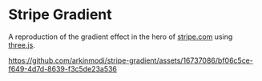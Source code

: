 # Stripe Gradient

A reproduction of the gradient effect in the hero of [stripe.com](https://stripe.com/) using [three.js](https://threejs.org/).

https://github.com/arkinmodi/stripe-gradient/assets/16737086/bf06c5ce-f649-4d7d-8639-f3c5de23a536

